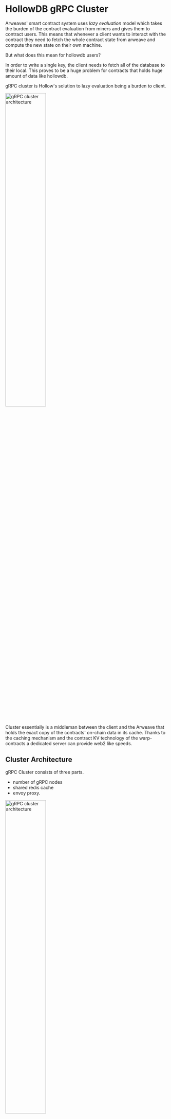 # HollowDB gRPC Cluster

Arweaves' smart contract system uses _lazy evaluation_ model which takes the burden of the contract evaluation from miners and gives them to contract users. This means that whenever a client wants to interact with the contract they need to fetch the whole contract state from arweave and compute the new state on their own machine.

But what does this mean for hollowdb users?

In order to write a single key, the client needs to fetch all of the database to their local. This proves to be a huge problem for contracts that holds huge amount of data like hollowdb.

gRPC cluster is Hollow's solution to lazy evaluation being a burden to client.

<picture>
  <source media="(prefers-color-scheme: dark)" srcset="../assets/lazy_dark.svg" width="50%">
  <source media="(prefers-color-scheme: light)" srcset="../assets/lazy_light.svg" width="50%">
  <img alt="gRPC cluster architecture">
</picture>

Cluster essentially is a middleman between the client and the Arweave that holds the exact copy of the contracts' on-chain data in its cache. Thanks to the caching mechanism and the contract KV technology of the warp-contracts a dedicated server can provide web2 like speeds.

## Cluster Architecture

gRPC Cluster consists of three parts.

- number of gRPC nodes
- shared redis cache
- envoy proxy.

<!-- <p align="left">
<img width="50%" src="assets/cluster.svg">
<p/> -->

<picture>
  <source media="(prefers-color-scheme: dark)" srcset="../assets/cluster_dark.svg" width="50%">
  <source media="(prefers-color-scheme: light)" srcset="../assets/cluster_light.svg" width="50%">
  <img alt="gRPC cluster architecture">
</picture>

Envoy proxy is the interaction endpoint of the cluster. Requests from multiple clients reach the envoy proxy then, envoy distributes the load across gRPC servers.

Redis Cache is a shared on memory kv database for both warp-contracts cache and contract KV.

gRPC nodes are identical gRPC servers that uses HollowDB underneath. For more info about gRPC please visit the official gRPC [documentation](https://grpc.io/docs/what-is-grpc/introduction/).
